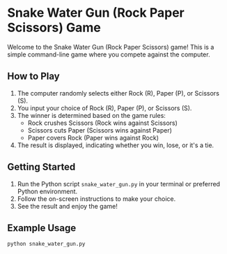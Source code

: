 # Snake Water Gun (Rock Paper Scissors) Game

Welcome to the Snake Water Gun (Rock Paper Scissors) game! This is a simple command-line game where you compete against the computer.

## How to Play

1. The computer randomly selects either Rock (R), Paper (P), or Scissors (S).
2. You input your choice of Rock (R), Paper (P), or Scissors (S).
3. The winner is determined based on the game rules:
    - Rock crushes Scissors (Rock wins against Scissors)
    - Scissors cuts Paper (Scissors wins against Paper)
    - Paper covers Rock (Paper wins against Rock)
4. The result is displayed, indicating whether you win, lose, or it's a tie.

## Getting Started

1. Run the Python script `snake_water_gun.py` in your terminal or preferred Python environment.
2. Follow the on-screen instructions to make your choice.
3. See the result and enjoy the game!

## Example Usage

```bash
python snake_water_gun.py


